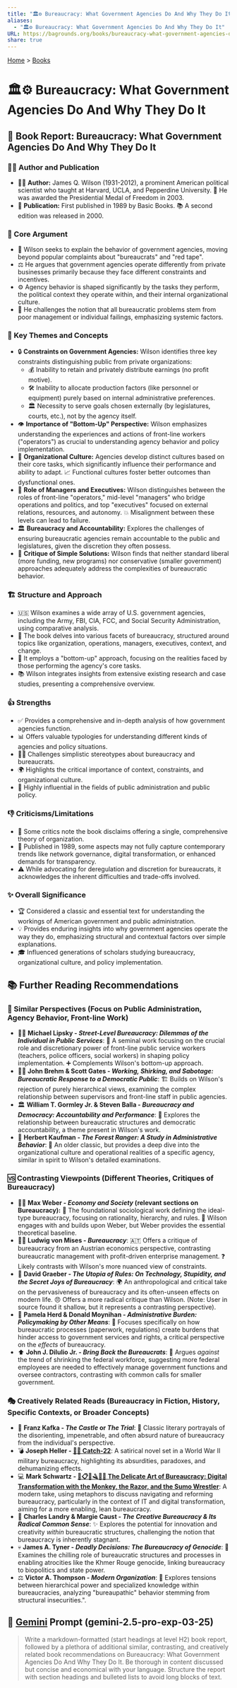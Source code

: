 ```yaml
---
title: "🏛️⚙️ Bureaucracy: What Government Agencies Do And Why They Do It"
aliases:
  - "🏛️⚙️ Bureaucracy: What Government Agencies Do And Why They Do It"
URL: https://bagrounds.org/books/bureaucracy-what-government-agencies-do-and-why-they-do-it
share: true
---
```

[Home](../index.md) > [Books](./index.md)  
# 🏛️⚙️ Bureaucracy: What Government Agencies Do And Why They Do It  
## 📖 Book Report: Bureaucracy: What Government Agencies Do And Why They Do It  
  
### 🧑‍🏫 Author and Publication  
  
* 🧑‍🏫 **Author:** James Q. Wilson (1931-2012), a prominent American political scientist who taught at Harvard, UCLA, and Pepperdine University. 🏅 He was awarded the Presidential Medal of Freedom in 2003.  
* 📅 **Publication:** First published in 1989 by Basic Books. 📚 A second edition was released in 2000.  
  
### 🎯 Core Argument  
  
* 🧐 Wilson seeks to explain the behavior of government agencies, moving beyond popular complaints about "bureaucrats" and "red tape".  
* ⚖️ He argues that government agencies operate differently from private businesses primarily because they face different constraints and incentives.  
* ⚙️ Agency behavior is shaped significantly by the tasks they perform, the political context they operate within, and their internal organizational culture.  
* 🤔 He challenges the notion that all bureaucratic problems stem from poor management or individual failings, emphasizing systemic factors.  
  
### 🔑 Key Themes and Concepts  
  
* 🔒 **Constraints on Government Agencies:** Wilson identifies three key constraints distinguishing public from private organizations:  
    * 💰 Inability to retain and privately distribute earnings (no profit motive).  
    * 🛠️ Inability to allocate production factors (like personnel or equipment) purely based on internal administrative preferences.  
    * 🏛️ Necessity to serve goals chosen externally (by legislatures, courts, etc.), not by the agency itself.  
* 👁️ **Importance of "Bottom-Up" Perspective:** Wilson emphasizes understanding the experiences and actions of front-line workers ("operators") as crucial to understanding agency behavior and policy implementation.  
* 🏢 **Organizational Culture:** Agencies develop distinct cultures based on their core tasks, which significantly influence their performance and ability to adapt. 📈 Functional cultures foster better outcomes than dysfunctional ones.  
* 👔 **Role of Managers and Executives:** Wilson distinguishes between the roles of front-line "operators," mid-level "managers" who bridge operations and politics, and top "executives" focused on external relations, resources, and autonomy. 💥 Misalignment between these levels can lead to failure.  
* 🏛️ **Bureaucracy and Accountability:** Explores the challenges of ensuring bureaucratic agencies remain accountable to the public and legislatures, given the discretion they often possess.  
* 🚫 **Critique of Simple Solutions:** Wilson finds that neither standard liberal (more funding, new programs) nor conservative (smaller government) approaches adequately address the complexities of bureaucratic behavior.  
  
### 🏗️ Structure and Approach  
  
* 🇺🇸 Wilson examines a wide array of U.S. government agencies, including the Army, FBI, CIA, FCC, and Social Security Administration, using comparative analysis.  
* 📑 The book delves into various facets of bureaucracy, structured around topics like organization, operations, managers, executives, context, and change.  
* 👣 It employs a "bottom-up" approach, focusing on the realities faced by those performing the agency's core tasks.  
* 📚 Wilson integrates insights from extensive existing research and case studies, presenting a comprehensive overview.  
  
### 👍 Strengths  
  
* ✅ Provides a comprehensive and in-depth analysis of how government agencies function.  
* 📊 Offers valuable typologies for understanding different kinds of agencies and policy situations.  
* 🙅‍♂️ Challenges simplistic stereotypes about bureaucracy and bureaucrats.  
* 🌍 Highlights the critical importance of context, constraints, and organizational culture.  
* 🌟 Highly influential in the fields of public administration and public policy.  
  
### 👎 Criticisms/Limitations  
  
* 🤔 Some critics note the book disclaims offering a single, comprehensive theory of organization.  
* 📅 Published in 1989, some aspects may not fully capture contemporary trends like network governance, digital transformation, or enhanced demands for transparency.  
* ⚠️ While advocating for deregulation and discretion for bureaucrats, it acknowledges the inherent difficulties and trade-offs involved.  
  
### ✨ Overall Significance  
  
* 🏆 Considered a classic and essential text for understanding the workings of American government and public administration.  
* 💡 Provides enduring insights into why government agencies operate the way they do, emphasizing structural and contextual factors over simple explanations.  
* 🎓 Influenced generations of scholars studying bureaucracy, organizational culture, and policy implementation.  
  
## 📚 Further Reading Recommendations  
  
### 🤝 Similar Perspectives (Focus on Public Administration, Agency Behavior, Front-line Work)  
  
* 🧑‍💼 **Michael Lipsky - *Street-Level Bureaucracy: Dilemmas of the Individual in Public Services***: 🌟 A seminal work focusing on the crucial role and discretionary power of front-line public service workers (teachers, police officers, social workers) in shaping policy implementation. ➕ Complements Wilson's bottom-up approach.  
* 👨‍💼 **John Brehm & Scott Gates - *Working, Shirking, and Sabotage: Bureaucratic Response to a Democratic Public***: 🏗️ Builds on Wilson's rejection of purely hierarchical views, examining the complex relationship between supervisors and front-line staff in public agencies.  
* 🏛️ **William T. Gormley Jr. & Steven Balla - *Bureaucracy and Democracy: Accountability and Performance***: 🔎 Explores the relationship between bureaucratic structures and democratic accountability, a theme present in Wilson's work.  
* 🌲 **Herbert Kaufman - *The Forest Ranger: A Study in Administrative Behavior***: 👴 An older classic, but provides a deep dive into the organizational culture and operational realities of a specific agency, similar in spirit to Wilson's detailed examinations.  
  
### 🆚 Contrasting Viewpoints (Different Theories, Critiques of Bureaucracy)  
  
* 👨‍🏫 **Max Weber - *Economy and Society* (relevant sections on Bureaucracy):** 📜 The foundational sociological work defining the ideal-type bureaucracy, focusing on rationality, hierarchy, and rules. 🤝 Wilson engages with and builds upon Weber, but Weber provides the essential theoretical baseline.  
* 👨‍💼 **Ludwig von Mises - *Bureaucracy***: 🇦🇹 Offers a critique of bureaucracy from an Austrian economics perspective, contrasting bureaucratic management with profit-driven enterprise management. ❓ Likely contrasts with Wilson's more nuanced view of constraints.  
* 🤔 **David Graeber - *The Utopia of Rules: On Technology, Stupidity, and the Secret Joys of Bureaucracy***: 🌍 An anthropological and critical take on the pervasiveness of bureaucracy and its often-unseen effects on modern life. 😠 Offers a more radical critique than Wilson. (Note: User in source found it shallow, but it represents a contrasting perspective).  
* 📝 **Pamela Herd & Donald Moynihan - *Administrative Burden: Policymaking by Other Means***: 📑 Focuses specifically on how bureaucratic processes (paperwork, regulations) create burdens that hinder access to government services and rights, a critical perspective on the *effects* of bureaucracy.  
* ⬆️ **John J. DiIulio Jr. - *Bring Back the Bureaucrats***: 💪 Argues *against* the trend of shrinking the federal workforce, suggesting more federal employees are needed to effectively manage government functions and oversee contractors, contrasting with common calls for smaller government.  
  
### 🎭 Creatively Related Reads (Bureaucracy in Fiction, History, Specific Contexts, or Broader Concepts)  
  
* 🏰 **Franz Kafka - *The Castle* or *The Trial***: 📖 Classic literary portrayals of the disorienting, impenetrable, and often absurd nature of bureaucracy from the individual's perspective.  
* 💣 **Joseph Heller - [🔁🤪 Catch-22](./catch-22.md)**: A satirical novel set in a World War II military bureaucracy, highlighting its absurdities, paradoxes, and dehumanizing effects.  
* 💻 **Mark Schwartz - [🏢📋🐒🪒🤼‍♂️ The Delicate Art of Bureaucracy: Digital Transformation with the Monkey, the Razor, and the Sumo Wrestler](./the-delicate-art-of-bureaucracy.md)**: A modern take, using metaphors to discuss navigating and reforming bureaucracy, particularly in the context of IT and digital transformation, aiming for a more enabling, lean bureaucracy.  
* 🎨 **Charles Landry & Margie Caust - *The Creative Bureaucracy & Its Radical Common Sense***: ✨ Explores the potential for innovation and creativity *within* bureaucratic structures, challenging the notion that bureaucracy is inherently stagnant.  
* 💀 **James A. Tyner - *Deadly Decisions: The Bureaucracy of Genocide***: 🔪 Examines the chilling role of bureaucratic structures and processes in enabling atrocities like the Khmer Rouge genocide, linking bureaucracy to biopolitics and state power.  
* ⚖️ **Victor A. Thompson - *Modern Organization***: 🤯 Explores tensions between hierarchical power and specialized knowledge within bureaucracies, analyzing "bureaupathic" behavior stemming from structural insecurities.".  
  
## 💬 [Gemini](../software/gemini.md) Prompt (gemini-2.5-pro-exp-03-25)  
> Write a markdown-formatted (start headings at level H2) book report, followed by a plethora of additional similar, contrasting, and creatively related book recommendations on Bureaucracy: What Government Agencies Do And Why They Do It. Be thorough in content discussed but concise and economical with your language. Structure the report with section headings and bulleted lists to avoid long blocks of text.